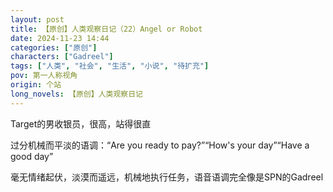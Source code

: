 ```yaml
---
layout: post
title: 【原创】人类观察日记（22）Angel or Robot
date: 2024-11-23 14:44
categories: ["原创"]
characters: ["Gadreel"]
tags: ["人类", "社会", "生活", "小说", "待扩充"]
pov: 第一人称视角
origin: 个站
long_novels: 【原创】人类观察日记
---
```


Target的男收银员，很高，站得很直

过分机械而平淡的语调：“Are you ready to pay?”“How's your day”“Have a good day”

毫无情绪起伏，淡漠而遥远，机械地执行任务，语音语调完全像是SPN的Gadreel

